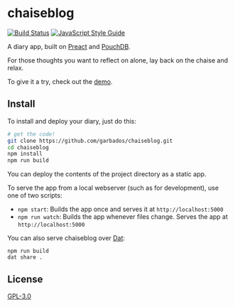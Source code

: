 # chaiseblog

[![Build Status](https://travis-ci.org/garbados/chaiseblog.svg?branch=master)](https://travis-ci.org/garbados/chaiseblog)
[![JavaScript Style Guide](https://img.shields.io/badge/code_style-standard-brightgreen.svg)](https://standardjs.com)

A diary app, built on [Preact](https://preactjs.com/) and [PouchDB](http://pouchdb.com/).

For those thoughts you want to reflect on alone, lay back on the chaise and relax.

To give it a try, check out the [demo](https://garbados.github.io/chaiseblog).

## Install

To install and deploy your diary, just do this:

```bash
# get the code!
git clone https://github.com/garbados/chaiseblog.git
cd chaiseblog
npm install
npm run build
```

You can deploy the contents of the project directory as a static app.

To serve the app from a local webserver (such as for development), use one of two scripts:

- `npm start`: Builds the app once and serves it at `http://localhost:5000`
- `npm run watch`: Builds the app whenever files change. Serves the app at `http://localhost:5000`

You can also serve chaiseblog over [Dat](https://datproject.org/):

```
npm run build
dat share .
```

## License

[GPL-3.0](https://opensource.org/licenses/gpl-3.0.html)

